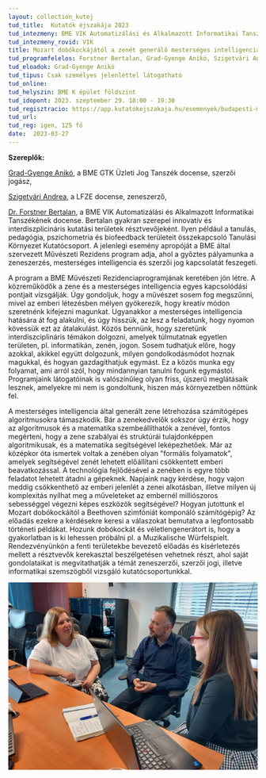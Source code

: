 ```yaml
---
layout: collection_kutej
tud_title:  Kutatók éjszakája 2023
tud_intezmeny: BME VIK Automatizálási és Alkalmazott Informatikai Tanszék
tud_intezmeny_rovid: VIK
title: Mozart dobókockájától a zenét generáló mesterséges intelligencia modellekig
tud_programfelelos: Forstner Bertalan, Grad-Gyenge Anikó, Szigetvári Andrea
tud_eloadok: Grad-Gyenge Anikó
tud_tipus: Csak személyes jelenléttel látogatható
tud_online: 
tud_helyszin: BME K épület földszint 
tud_idopont: 2023. szeptember 29. 18:00 - 19:30
tud_regisztracio: https://app.kutatokejszakaja.hu/esemenyek/budapesti-muszaki-es-gazdasagtudomanyi-egyetem/mozart-dobokockajatol-a-zenet-generalo-mesterseges-intelligencia-modellekig
tud_url: 
tud_reg: igen, 125 fő
date:  2023-03-27
---
```


**Szereplők:**

[Grad-Gyenge Anikó](https://law.bme.hu/munkatarsaink), a BME GTK Üzleti Jog Tanszék docense, szerzői jogász,

[Szigetvári Andrea](https://lfze.hu/zeneszerzes-oktatok/szigetvari-andrea-1435), a LFZE docense, zeneszerző, 

[Dr. Forstner Bertalan](https://www.aut.bme.hu/Staff/cyberci), a BME VIK Automatizálási és Alkalmazott Informatikai Tanszékének docense. Bertalan gyakran szerepel innovatív és interdiszplicináris kutatási területek résztvevőjeként. Ilyen például a tanulás, pedagógia, pszichometria és biofeedback területeit összekapcsoló Tanulási Környezet Kutatócsoport. A jelenlegi esemény apropóját a BME által szervezett Művészeti Rezidens program adja, ahol a győztes pályamunka a zeneszerzés, mesterséges intelligencia és szerzői jog kapcsolatát feszegeti.

A program a BME Művészeti Rezidenciaprogramjának keretében jön létre. A közreműködők a zene és a mesterséges intelligencia egyes kapcsolódási pontjait vizsgálják. Úgy gondoljuk, hogy a művészet sosem fog megszűnni, mivel az emberi létezésben mélyen gyökerezik, hogy kreatív módon szeretnénk kifejezni magunkat. Ugyanakkor a mesterséges intelligencia hatására át fog alakulni, és úgy hisszük, az lesz a feladatunk, hogy nyomon kövessük ezt az átalakulást. 
Közös bennünk, hogy szeretünk interdiszciplináris témákon dolgozni, amelyek túlmutatnak egyetlen területen, pl. informatikán, zenén, jogon. Sosem tudhatjuk előre, hogy azokkal, akikkel együtt dolgozunk, milyen gondolkodásmódot hoznak magukkal, és hogyan gazdagíthatjuk egymást. Ez a közös munka egy folyamat, ami arról szól, hogy mindannyian tanulni fogunk egymástól. Programjaink látogatóinak is valószínűleg olyan friss, újszerű meglátásaik lesznek, amelyekre mi nem is gondoltunk, hiszen más környezetben nőttünk fel.



A mesterséges intelligencia által generált zene létrehozása számítógépes algoritmusokra támaszkodik. Bár a zenekedvelők sokszor úgy érzik, hogy az algoritmusok és a matematika szembeállíthatók a zenével, fontos megérteni, hogy a zene szabályai és struktúrái tulajdonképpen algoritmikusak, és a matematika segítségével leképezhetőek. 
Már az középkor óta ismertek voltak a zenében olyan "formális folyamatok", amelyek segítségével zenét lehetett előállítani csökkentett emberi beavatkozással. A technológia fejlődésével  a zenében is egyre több feladatot lehetett átadni a gépeknek. Napjaink nagy kérdése, hogy vajon meddig csökkenthető az emberi jelenlét a zenei alkotásban, illetve milyen új komplexitás nyílhat meg a műveleteket az embernél milliószoros sebességgel végezni képes eszközök segítségével? Hogyan jutottunk el Mozart dobókockáitól a Beethoven szimfóniát komponáló számítógépig? Az előadás ezekre a kérdésekre keresi a válaszokat bemutatva a legfontosabb történeti példákat. Hozunk dobókockát és véletlengenerátort is, hogy a gyakorlatban is ki lehessen próbálni pl. a Muzikalische Würfelspielt. 
Rendezvényünkön a fenti területekbe bevezető előadás és kísérletezés mellett a résztvevők kerekasztal beszélgetésen vehetnek részt, ahol saját gondolataikat is megvitathatják a témát zeneszerzői, szerzői jogi, illetve informatikai szemszögből vizsgáló kutatócsoportunkkal. 

![Mozart dobókockájától a zenét generáló mesterséges intelligencia modellekig](images/mozart-dobokockajatol-a-zenet-generalo-mesterseges-intelligencia-modellekig.jpg)
